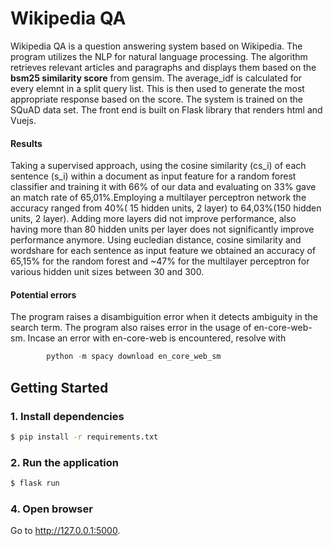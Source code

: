 # Wikipedia QA

Wikipedia QA is a question answering system based on Wikipedia. The program utilizes the NLP for natural language processing. The algorithm retrieves relevant articles and paragraphs and displays them based on the **bsm25 similarity score** from gensim. The average_idf is calculated for every elemnt in a split query list. This is then used to generate the most appropriate response based on the score. The system is trained on the <a>SQuAD data set</a>. The front end is built on Flask library that renders html and Vuejs. 

#### Results
Taking a supervised approach, using the cosine similarity (cs_i) of each sentence (s_i) within a document as input feature for a random forest classifier and training it with 66% of our data and evaluating on 33% gave an match rate of 65,01%.Employing a multilayer perceptron network the accuracy ranged from 40%( 15 hidden units, 2 layer) to 64,03%(150 hidden units, 2 layer). Adding more layers did not improve performance, also having more than 80 hidden units per layer does not significantly improve performance anymore. Using eucledian distance, cosine similarity and wordshare for each sentence as input feature we obtained an accuracy of 65,15% for the random forest and ~47% for the multilayer perceptron for various hidden unit sizes between 30 and 300. 


#### Potential errors
The program raises a disambiguition error when it detects ambiguity in the search term. The program also raises error in the usage of en-core-web-sm. Incase an error with en-core-web is encountered, resolve with 

``` python
        python -m spacy download en_core_web_sm
```

## Getting Started
### 1. Install dependencies

```bash
$ pip install -r requirements.txt
```

### 2. Run the application

```bash
$ flask run
```

### 4. Open browser

Go to <http://127.0.0.1:5000>.

